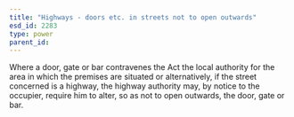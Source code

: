 ```yaml
---
title: "Highways - doors etc. in streets not to open outwards"
esd_id: 2283
type: power
parent_id:  
---
```


Where a door, gate or bar contravenes the Act the local authority for the area in which the premises are situated or alternatively, if the street concerned is a highway, the highway authority may, by notice to the occupier, require him to alter, so as not to open outwards, the door, gate or bar.

